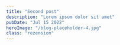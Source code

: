 ```yaml
---
title: "Second post"
description: "Lorem ipsum dolor sit amet"
pubDate: "Jul 15 2022"
heroImage: "/blog-placeholder-4.jpg"
class: "rezension"
---
```

